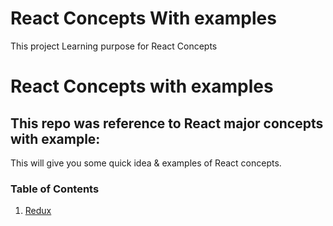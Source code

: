 # React Concepts With examples
This project Learning purpose for React Concepts 

# React Concepts with examples

## This repo was reference to React major concepts with example:
This will give you some quick idea & examples of React concepts.

### Table of Contents
1. [Redux](concepts/src/pages/redux)
